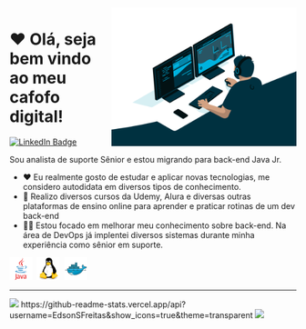 <img src = "dev.gif" width = "325px" align = "right">

# ❤ Olá, seja bem vindo ao meu cafofo digital!
  <div id="badges">
  <a href = "https://www.linkedin.com/in/edson-s-freitas/">
    <img src="https://img.shields.io/badge/LinkedIn-blue?style=for-the-badge&logo=linkedin&logoColor=white" alt="LinkedIn Badge"/>
  </a>
</div>

Sou analista de suporte Sênior e estou migrando para back-end Java Jr.

- ❤ Eu realmente gosto de estudar e aplicar novas tecnologias, me considero autodidata em diversos tipos de conhecimento.
- 💙 Realizo diversos cursos da Udemy, Alura e diversas outras plataformas de ensino online para aprender e praticar rotinas de um dev back-end
- 👩‍💻 Estou focado em melhorar meu conhecimento sobre back-end. Na área de DevOps já implentei diversos sistemas durante minha experiência como sênior em suporte.

<div>
  <img src="https://github.com/devicons/devicon/blob/master/icons/java/java-original-wordmark.svg" title="Java" alt="Java" width="40" height="40"/>&nbsp;
  <img src="https://github.com/devicons/devicon/blob/master/icons/linux/linux-original.svg" title="Linux" alt="Linux" width="40" height="40"/>&nbsp;
  <img src="https://github.com/devicons/devicon/blob/master/icons/docker/docker-original.svg" title="Docker/Podman" alt="Docker/Podman"" width="40" height="40"/>&nbsp;
</div>

---


<div align = "left">
<img height = "200em" src="https://github-readme-stats.vercel.app/api/top-langs/?username=EdsonSFreitas&show_icons=true&theme=bear&theme=transparent"/>
                                                                                                                                                      https://github-readme-stats.vercel.app/api?username=EdsonSFreitas&show_icons=true&theme=transparent
                                                                                                                                                      
<img height = "200em" src="https://github-readme-stats-sigma-five.vercel.app/api?username=EdsonSFreitas&show_icons=true&show_icons=true&theme=merko&count_private=true" />
</div>

